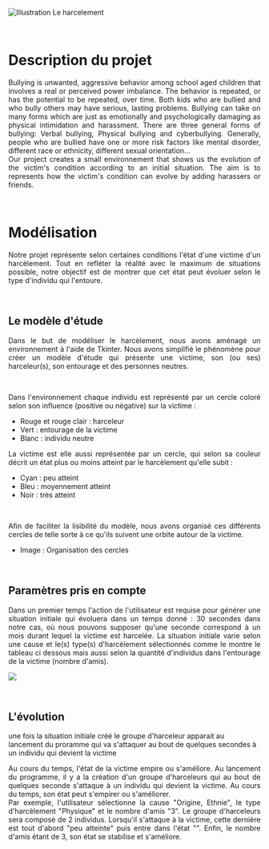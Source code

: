 


![](https://www.bayard-jeunesse.com/wp-content/uploads/2018/05/ACT-CAR-Harcelement.jpg "Illustration Le harcelement")

<p>&nbsp; </p>

# Description du projet


<div align="justify">Bullying is unwanted, aggressive behavior among school aged children that involves a real or perceived power imbalance. The behavior is repeated, or has the potential to be repeated, over time. Both kids who are bullied and who bully others may have serious, lasting problems.
Bullying can take on many forms which are just as emotionally and psychologically damaging as physical intimidation and harassment. There are three general forms of bullying: Verbal bullying, Physical bullying and cyberbullying.
Generally, people who are bullied have one or more risk factors like mental disorder, different race or ethnicity, different sexual orientation…</div>


<div align="justify">Our project creates a small environnement that shows us the evolution of the victim's condition according to an initial situation. The aim is to represents how the victim's condition can evolve by adding harassers or friends.</div>

<p>&nbsp; </p>


  
# Modélisation

<div align="justify">Notre projet représente selon certaines conditions l'état d'une victime d'un harcèlement. Tout en refléter la réalité avec le maximum de situations possible, notre objectif est de montrer que cet état peut évoluer selon le type d'individu qui l'entoure.</div>

<p>&nbsp; </p>

## Le modèle d'étude
 
<div align="justify">Dans le but de modéliser le harcèlement, nous avons aménagé un environnement à l'aide de Tkinter. Nous avons simplifié le phénomène pour créer un modèle d'étude qui présente une victime, son (ou ses) harceleur(s), son entourage et des personnes neutres.</div>
<p>&nbsp; </p>

<div align="justify">Dans l'environnement chaque individu est représenté par un cercle coloré selon son influence (positive ou négative) sur la victime :</div>

* Rouge et rouge clair : harceleur
* Vert : entourage de la victime
* Blanc : individu neutre



<div align="justify">La victime est elle aussi représentée par un cercle, qui selon sa couleur décrit un état plus ou moins atteint par le harcèlement qu'elle subit :</div>

* Cyan : peu atteint
* Bleu : moyennement atteint
* Noir : très atteint
<p>&nbsp; </p>

<div align="justify">Afin de faciliter la lisibilité du modèle, nous avons organisé ces différents cercles de telle sorte à ce qu'ils suivent une orbite autour de la victime.</div>

* Image : Organisation des cercles

<p>&nbsp; </p>

## Paramètres pris en compte

<div align="justify">Dans un premier temps l'action de l'utilisateur est requise pour générer une situation initiale qui évoluera dans un temps donné : 30 secondes dans notre cas, où nous pouvons supposer qu'une seconde correspond à un mois durant lequel la victime est harcelée. La situation initiale varie selon une cause et le(s) type(s) d'harcèlement sélectionnés comme le montre le tableau ci dessous mais aussi selon la quantité d'individus dans l'entourage de la victime (nombre d'amis).</div>



![](https://www.cjoint.com/doc/19_04/IDnqnAmb8n6_Tableau-des-conditions-initiales-2.PNG) 

<p>&nbsp; </p>


## L'évolution

une fois la situation initiale créé le groupe d'harceleur apparait au lancement du proramme qui va s'attaquer au bout de quelques secondes à un individu qui devient la victime

<div align="justify">Au cours du temps, l'état de la victime empire ou s'améliore. Au lancement du programme, il y a la création d'un groupe d'harceleurs qui au bout de quelques seconde s'attaque à un individu qui devient la victime. Au cours du temps, son état peut s'empirer ou s'améliorer.</div>


<div align="justify">Par exemple, l'utilisateur sélectionne la cause "Origine, Ethnie", le type d'harcèlement "Physique" et le nombre d'amis "3". Le groupe d'harceleurs sera composé de 2 individus. Lorsqu'il s'attaque à la victime, cette dernière est tout d'abord "peu atteinte" puis entre dans l'état "". Enfin, le nombre d'amis étant de 3, son état se stabilise et s'améliore.</div>

